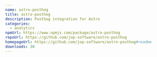 ```yaml
---
name: astro-posthog
title: astro-posthog
description: Posthog integration for Astro
categories:
  - analytics
npmUrl: https://www.npmjs.com/package/astro-posthog
repoUrl: https://github.com/jop-software/astro-posthog
homepageUrl: https://github.com/jop-software/astro-posthog#readme
downloads: 30
---
```

